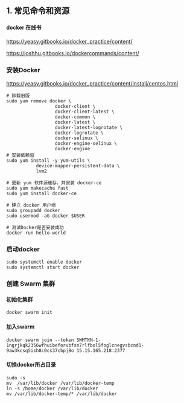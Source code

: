 ## 1. 常见命令和资源

####  docker 在线书

 https://yeasy.gitbooks.io/docker_practice/content/

https://joshhu.gitbooks.io/dockercommands/content/

### 安装Docker

https://yeasy.gitbooks.io/docker_practice/content/install/centos.html

~~~shell
# 卸载旧版
sudo yum remove docker \
                  docker-client \
                  docker-client-latest \
                  docker-common \
                  docker-latest \
                  docker-latest-logrotate \
                  docker-logrotate \
                  docker-selinux \
                  docker-engine-selinux \
                  docker-engine
# 安装依赖包
sudo yum install -y yum-utils \
           device-mapper-persistent-data \
           lvm2

# 更新 yum 软件源缓存，并安装 docker-ce
sudo yum makecache fast
sudo yum install docker-ce

# 建立 docker 用户组
sudo groupadd docker
sudo usermod -aG docker $USER

# 测试Docker是否安装成功
docker run hello-world
~~~

### 启动docker

~~~shell
sudo systemctl enable docker
sudo systemctl start docker
~~~

### 创建 Swarm 集群

#### 初始化集群

~~~
docker swarm init
~~~

#### 加入swarm

~~~
docker swarm join --token SWMTKN-1-1ngrjkqk2356wfhuibeforvbfsn7rlfbol5foglcnegvsbcnd1-9aw3kcsq5ish8c0cs37cbpj8o 15.15.165.218:2377
~~~



#### 切换docker所占目录

~~~
sudo -s
mv  /var/lib/docker /var/lib/docker-temp
ln -s /home/docker /var/lib/docker
mv /var/lib/docker-temp/* /var/lib/docker
~~~

